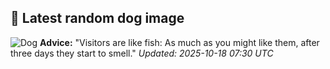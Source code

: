 ## 🐶 Latest random dog image
![Dog](https://images.dog.ceo/breeds/terrier-dandie/n02096437_730.jpg)
**Advice:** "Visitors are like fish: As much as you might like them, after three days they start to smell."
*Updated: 2025-10-18 07:30 UTC*
